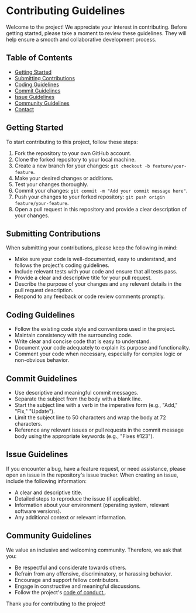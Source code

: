 # Contributing Guidelines

Welcome to the project! We appreciate your interest in contributing. Before getting started, please take a moment to review these guidelines. They will help ensure a smooth and collaborative development process.

## Table of Contents

- [Getting Started](#getting-started)
- [Submitting Contributions](#submitting-contributions)
- [Coding Guidelines](#coding-guidelines)
- [Commit Guidelines](#commit-guidelines)
- [Issue Guidelines](#issue-guidelines)
- [Community Guidelines](#community-guidelines)
- [Contact](#contact)

## Getting Started

To start contributing to this project, follow these steps:

1. Fork the repository to your own GitHub account.
2. Clone the forked repository to your local machine.
3. Create a new branch for your changes: `git checkout -b feature/your-feature`.
4. Make your desired changes or additions.
5. Test your changes thoroughly.
6. Commit your changes: `git commit -m "Add your commit message here"`.
7. Push your changes to your forked repository: `git push origin feature/your-feature`.
8. Open a pull request in this repository and provide a clear description of your changes.

## Submitting Contributions

When submitting your contributions, please keep the following in mind:

- Make sure your code is well-documented, easy to understand, and follows the project's coding guidelines.
- Include relevant tests with your code and ensure that all tests pass.
- Provide a clear and descriptive title for your pull request.
- Describe the purpose of your changes and any relevant details in the pull request description.
- Respond to any feedback or code review comments promptly.

## Coding Guidelines

- Follow the existing code style and conventions used in the project.
- Maintain consistency with the surrounding code.
- Write clear and concise code that is easy to understand.
- Document your code adequately to explain its purpose and functionality.
- Comment your code when necessary, especially for complex logic or non-obvious behavior.

## Commit Guidelines

- Use descriptive and meaningful commit messages.
- Separate the subject from the body with a blank line.
- Start the subject line with a verb in the imperative form (e.g., "Add," "Fix," "Update").
- Limit the subject line to 50 characters and wrap the body at 72 characters.
- Reference any relevant issues or pull requests in the commit message body using the appropriate keywords (e.g., "Fixes #123").

## Issue Guidelines

If you encounter a bug, have a feature request, or need assistance, please open an issue in the repository's issue tracker. When creating an issue, include the following information:

- A clear and descriptive title.
- Detailed steps to reproduce the issue (if applicable).
- Information about your environment (operating system, relevant software versions).
- Any additional context or relevant information.

## Community Guidelines

We value an inclusive and welcoming community. Therefore, we ask that you:

- Be respectful and considerate towards others.
- Refrain from any offensive, discriminatory, or harassing behavior.
- Encourage and support fellow contributors.
- Engage in constructive and meaningful discussions.
- Follow the project's [code of conduct.](https://github.com/StatMixedML/XGBoostLSS/blob/master/CODE_OF_CONDUCT.md).

Thank you for contributing to the project!
